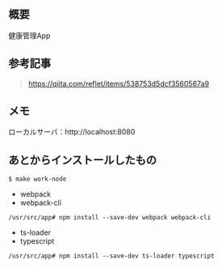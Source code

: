 
## 概要
健康管理App

## 参考記事

> https://qiita.com/reflet/items/538753d5dcf3560567a9

## メモ
ローカルサーバ：http://localhost:8080

## あとからインストールしたもの

```
$ make work-node
```

- webpack
- webpack-cli

```
/usr/src/app# npm install --save-dev webpack webpack-cli
```

- ts-loader
- typescript

```
/usr/src/app# npm install --save-dev ts-loader typescript
```